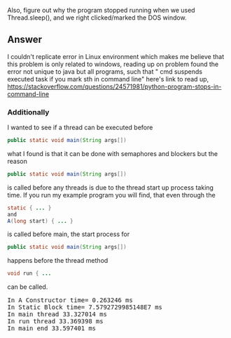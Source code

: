 Also, figure out why the program stopped running when we used 
Thread.sleep(), and we right clicked/marked the DOS window. 


## Answer 
I couldn't replicate error in Linux environment which makes me believe that this problem is only related to windows, reading up on problem found the error not unique to java but all programs, such that " cmd suspends executed task if you mark sth in command line" here's link to read up,
https://stackoverflow.com/questions/24571981/python-program-stops-in-command-line

### Additionally 
I wanted to see if a thread can be executed before 
```java 
public static void main(String args[]) 
```
what I found is that it can be done with semaphores and blockers but the reason 
```java 
public static void main(String args[]) 
``` 
is called before any threads is due to the thread start up process taking time. 
If you run my example program you will find, that even through the 
```java 
static { ... }
and 
A(long start) { ... }
``` 
is called before main, the start process for
```java 
public static void main(String args[]) 
``` 
happens before the thread method 
```java 
void run { ... 
``` 
can be called. 
<pre>
In A Constructor time= 0.263246 ms
In Static Block time= 7.5792729985148E7 ms
In main thread 33.327014 ms
In run thread 33.369398 ms
In main end 33.597401 ms
</pre>
